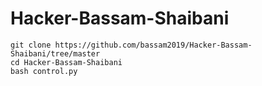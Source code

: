 # Hacker-Bassam-Shaibani
```
git clone https://github.com/bassam2019/Hacker-Bassam-Shaibani/tree/master
cd Hacker-Bassam-Shaibani
bash control.py
```
